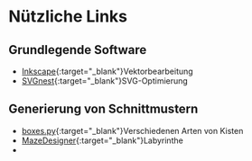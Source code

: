 # Nützliche Links


## Grundlegende Software
- [Inkscape](https://inkscape.org/){:target="_blank"}Vektorbearbeitung
- [SVGnest](https://svgnest.com/){:target="_blank"}SVG-Optimierung

## Generierung von Schnittmustern
- [boxes.py](https://www.festi.info/boxes.py/){:target="_blank"}Verschiedenen Arten von Kisten
- [MazeDesigner](https://adashrod.github.io/LaserCutMazes/){:target="_blank"}Labyrinthe
- 